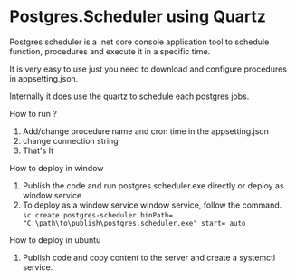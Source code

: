 # Postgres.Scheduler using Quartz

Postgres scheduler is a .net core console application tool to schedule function, procedures and execute it in a specific time.

It is very easy to use just you need to download and configure procedures in appsetting.json.

Internally it does use the quartz to schedule each postgres jobs.

How to run ?
1) Add/change procedure name and cron time in the appsetting.json
2) change connection string
3) That's It

How to deploy in window

1) Publish the code and run postgres.scheduler.exe directly or deploy as window service
2) To deploy as a window service window service, follow the command.<br/>
   ``` sc create postgres-scheduler binPath= "C:\path\to\publish\postgres.scheduler.exe" start= auto ```

How to deploy in ubuntu

1) Publish code and copy content to the server and create a systemctl service.
